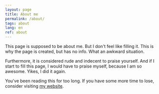 ```yaml
---
layout: page
title: About me
permalink: /about/
tags: about
lang: en
ref: about
---
```


This page is supposed to be about me. But I don't feel like filling it. This is why the page is created, but has no info. What an awkward situation.

Furthermore, it is considered rude and indecent to praise yourself. And if I start to fill this page, I would have to praise myself, because I am so awesome. Yikes, I did it again.

You've been reading this for too long. If you have some more time to lose, consider visiting [my website](http://aksenov.tk).
